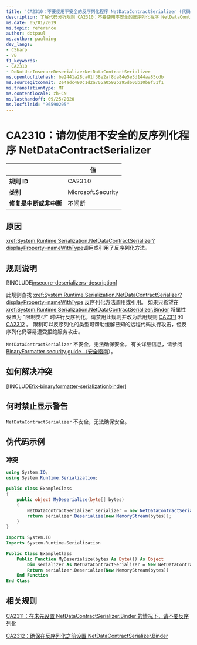 ```yaml
---
title: 'CA2310：不要使用不安全的反序列化程序 NetDataContractSerializer (代码分析) '
description: 了解代码分析规则 CA2310：不要使用不安全的反序列化程序 NetDataContractSerializer
ms.date: 05/01/2019
ms.topic: reference
author: dotpaul
ms.author: paulming
dev_langs:
- CSharp
- VB
f1_keywords:
- CA2310
- DoNotUseInsecureDeserializerNetDataContractSerializer
ms.openlocfilehash: be2441a28ca01f38e2af8da84e5e3d144aa85cdb
ms.sourcegitcommit: 2e4adc490c1d2a705a0592b295d606b10b9f51f1
ms.translationtype: MT
ms.contentlocale: zh-CN
ms.lasthandoff: 09/25/2020
ms.locfileid: "96590205"
---
```

# <a name="ca2310-do-not-use-insecure-deserializer-netdatacontractserializer"></a>CA2310：请勿使用不安全的反序列化程序 NetDataContractSerializer

| | 值 |
|-|-|
| **规则 ID** |CA2310|
| **类别** |Microsoft.Security|
| **修复是中断或非中断** |不间断|

## <a name="cause"></a>原因

<xref:System.Runtime.Serialization.NetDataContractSerializer?displayProperty=nameWithType>调用或引用了反序列化方法。

## <a name="rule-description"></a>规则说明

[!INCLUDE[insecure-deserializers-description](~/includes/code-analysis/insecure-deserializers-description.md)]

此规则查找 <xref:System.Runtime.Serialization.NetDataContractSerializer?displayProperty=nameWithType> 反序列化方法调用或引用。 如果只希望在 <xref:System.Runtime.Serialization.NetDataContractSerializer.Binder> 将属性设置为 "限制类型" 时进行反序列化，请禁用此规则并改为启用规则 [CA2311](ca2311.md) 和 [CA2312](ca2312.md) 。 限制可以反序列化的类型可帮助缓解已知的远程代码执行攻击，但反序列化仍容易遭受拒绝服务攻击。

`NetDataContractSerializer` 不安全，无法确保安全。 有关详细信息，请参阅 [BinaryFormatter security guide （安全指南](../../../standard/serialization/binaryformatter-security-guide.md)）。

## <a name="how-to-fix-violations"></a>如何解决冲突

[!INCLUDE[fix-binaryformatter-serializationbinder](~/includes/code-analysis/fix-binaryformatter-serializationbinder.md)]

## <a name="when-to-suppress-warnings"></a>何时禁止显示警告

`NetDataContractSerializer` 不安全，无法确保安全。

## <a name="pseudo-code-examples"></a>伪代码示例

### <a name="violation"></a>冲突

```csharp
using System.IO;
using System.Runtime.Serialization;

public class ExampleClass
{
    public object MyDeserialize(byte[] bytes)
    {
        NetDataContractSerializer serializer = new NetDataContractSerializer();
        return serializer.Deserialize(new MemoryStream(bytes));
    }
}
```

```vb
Imports System.IO
Imports System.Runtime.Serialization

Public Class ExampleClass
    Public Function MyDeserialize(bytes As Byte()) As Object
        Dim serializer As NetDataContractSerializer = New NetDataContractSerializer()
        Return serializer.Deserialize(New MemoryStream(bytes))
    End Function
End Class
```

## <a name="related-rules"></a>相关规则

[CA2311：在未先设置 NetDataContractSerializer.Binder 的情况下，请不要反序列化](ca2311.md)

[CA2312：确保在反序列化之前设置 NetDataContractSerializer.Binder](ca2312.md)
